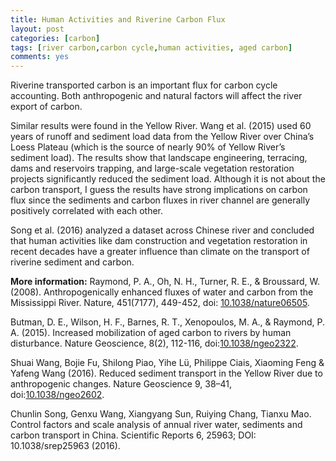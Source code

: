 ```yaml
---
title: Human Activities and Riverine Carbon Flux
layout: post
categories: [carbon]
tags: [river carbon,carbon cycle,human activities, aged carbon]
comments: yes
---
```


Riverine transported carbon is an important flux for carbon cycle accounting. Both anthropogenic and natural factors will affect the river export of carbon.

Similar results were found in the Yellow River. Wang et al. (2015) used 60 years of runoff and sediment load data from the Yellow River over China’s Loess Plateau (which is the source of nearly 90% of Yellow River’s sediment load). The results show that landscape engineering, terracing, dams and reservoirs trapping, and large-scale vegetation restoration projects significantly reduced the sediment load. Although it is not about the carbon transport, I guess the results have strong implications on carbon flux since the sediments and carbon fluxes in river channel are generally positively correlated with each other. 

Song et al. (2016) analyzed a dataset across Chinese river and concluded that human activities like dam construction and vegetation restoration in recent decades have a greater influence than climate on the transport of riverine sediment and carbon. 

**More information:** Raymond, P. A., Oh, N. H., Turner, R. E., & Broussard, W. (2008). Anthropogenically enhanced fluxes of water and carbon from the Mississippi River. Nature, 451(7177), 449-452, doi: [10.1038/nature06505](http://www.nature.com/nature/journal/v451/n7177/full/nature06505.html).

Butman, D. E., Wilson, H. F., Barnes, R. T., Xenopoulos, M. A., & Raymond, P. A. (2015). Increased mobilization of aged carbon to rivers by human disturbance. Nature Geoscience, 8(2), 112-116, doi:[10.1038/ngeo2322](http://www.nature.com/ngeo/journal/v8/n2/abs/ngeo2322.html).

Shuai Wang,	Bojie Fu,	Shilong Piao,	Yihe Lü,	Philippe Ciais, Xiaoming Feng & Yafeng Wang (2016). Reduced sediment transport in the Yellow River due to anthropogenic changes. Nature Geoscience 9, 38–41, doi:[10.1038/ngeo2602](http://www.nature.com/ngeo/journal/v9/n1/full/ngeo2602.html).

Chunlin Song, Genxu Wang, Xiangyang Sun, Ruiying Chang, Tianxu Mao. Control factors and scale analysis of annual river water, sediments and carbon transport in China. Scientific Reports 6, 25963; DOI: 10.1038/srep25963 (2016).

